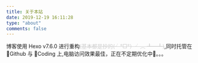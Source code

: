 ```yaml
---
title: 关于本站
date: 2019-12-19 16:11:28
type: "about"
comments: false
---
```


博客使用 Hexo v7.6.0 进行重构<font color='#CCCCCC'>~~(基本都是抄的(╯°□°）╯︵ ┻━┻)~~</font>,同时托管在 🦄Github 与 🦓Coding 上,电脑访问效果最佳，正在不定期优化中🐌。。。